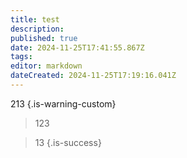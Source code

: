 ```yaml
---
title: test
description: 
published: true
date: 2024-11-25T17:41:55.867Z
tags: 
editor: markdown
dateCreated: 2024-11-25T17:19:16.041Z
---
```


213
{.is-warning-custom}

> 123

> 13
{.is-success}
